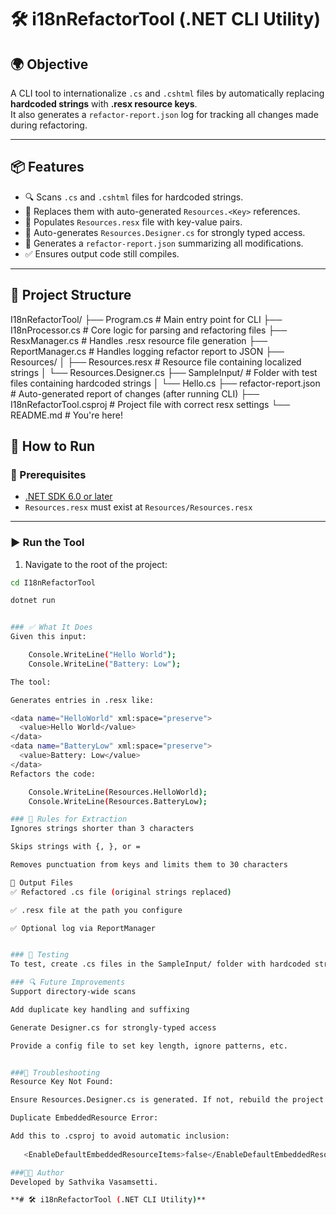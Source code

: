 # 🛠️ i18nRefactorTool (.NET CLI Utility)

## 🌍 Objective

A CLI tool to internationalize `.cs` and `.cshtml` files by automatically replacing **hardcoded strings** with **.resx resource keys**.  
It also generates a `refactor-report.json` log for tracking all changes made during refactoring.

---

## 📦 Features

- 🔍 Scans `.cs` and `.cshtml` files for hardcoded strings.
- 🔁 Replaces them with auto-generated `Resources.<Key>` references.
- 🧾 Populates `Resources.resx` file with key-value pairs.
- 📄 Auto-generates `Resources.Designer.cs` for strongly typed access.
- 📝 Generates a `refactor-report.json` summarizing all modifications.
- ✅ Ensures output code still compiles.

---

## 📁 Project Structure

I18nRefactorTool/
├── Program.cs # Main entry point for CLI
├── I18nProcessor.cs # Core logic for parsing and refactoring files
├── ResxManager.cs # Handles .resx resource file generation
├── ReportManager.cs # Handles logging refactor report to JSON
├── Resources/
│ ├── Resources.resx # Resource file containing localized strings
│ └── Resources.Designer.cs 
├── SampleInput/ # Folder with test files containing hardcoded strings
│ └── Hello.cs
├── refactor-report.json # Auto-generated report of changes (after running CLI)
├── I18nRefactorTool.csproj # Project file with correct resx settings
└── README.md # You're here!

## 🚀 How to Run

### 🧰 Prerequisites

- [.NET SDK 6.0 or later](https://dotnet.microsoft.com/download)
- `Resources.resx` must exist at `Resources/Resources.resx`

---

### ▶️ Run the Tool

1. Navigate to the root of the project:

```bash
cd I18nRefactorTool

dotnet run 


### ✅ What It Does
Given this input:

    Console.WriteLine("Hello World");
    Console.WriteLine("Battery: Low");

The tool:

Generates entries in .resx like:

<data name="HelloWorld" xml:space="preserve">
  <value>Hello World</value>
</data>
<data name="BatteryLow" xml:space="preserve">
  <value>Battery: Low</value>
</data>
Refactors the code:

    Console.WriteLine(Resources.HelloWorld);
    Console.WriteLine(Resources.BatteryLow);

### 📒 Rules for Extraction
Ignores strings shorter than 3 characters

Skips strings with {, }, or =

Removes punctuation from keys and limits them to 30 characters

📄 Output Files
✅ Refactored .cs file (original strings replaced)

✅ .resx file at the path you configure

✅ Optional log via ReportManager


### 🧪 Testing
To test, create .cs files in the SampleInput/ folder with hardcoded strings and run the tool.

### 🔍 Future Improvements
Support directory-wide scans

Add duplicate key handling and suffixing

Generate Designer.cs for strongly-typed access

Provide a config file to set key length, ignore patterns, etc.


###🐞 Troubleshooting
Resource Key Not Found:

Ensure Resources.Designer.cs is generated. If not, rebuild the project or right-click Resources.resx → Run Custom Tool in IDE.

Duplicate EmbeddedResource Error:

Add this to .csproj to avoid automatic inclusion:
   
   <EnableDefaultEmbeddedResourceItems>false</EnableDefaultEmbeddedResourceItems>

###👩‍💻 Author
Developed by Sathvika Vasamsetti.

**# 🛠️ i18nRefactorTool (.NET CLI Utility)**
